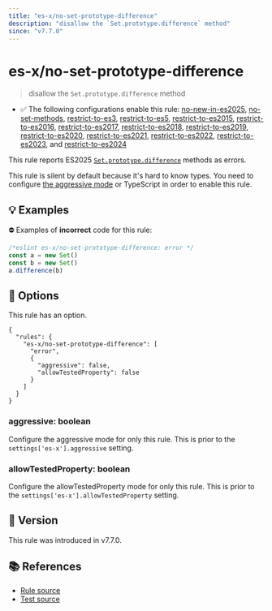 ```yaml
---
title: "es-x/no-set-prototype-difference"
description: "disallow the `Set.prototype.difference` method"
since: "v7.7.0"
---
```


# es-x/no-set-prototype-difference
> disallow the `Set.prototype.difference` method

- ✅ The following configurations enable this rule: [no-new-in-es2025], [no-set-methods], [restrict-to-es3], [restrict-to-es5], [restrict-to-es2015], [restrict-to-es2016], [restrict-to-es2017], [restrict-to-es2018], [restrict-to-es2019], [restrict-to-es2020], [restrict-to-es2021], [restrict-to-es2022], [restrict-to-es2023], and [restrict-to-es2024]

This rule reports ES2025 [`Set.prototype.difference`](https://github.com/tc39/proposal-set-methods) methods as errors.

This rule is silent by default because it's hard to know types. You need to configure [the aggressive mode](../#the-aggressive-mode) or TypeScript in order to enable this rule.

## 💡 Examples

⛔ Examples of **incorrect** code for this rule:

<eslint-playground type="bad">

```js
/*eslint es-x/no-set-prototype-difference: error */
const a = new Set()
const b = new Set()
a.difference(b)
```

</eslint-playground>

## 🔧 Options

This rule has an option.

```jsonc
{
  "rules": {
    "es-x/no-set-prototype-difference": [
      "error",
      {
        "aggressive": false,
        "allowTestedProperty": false
      }
    ]
  }
}
```

### aggressive: boolean

Configure the aggressive mode for only this rule.
This is prior to the `settings['es-x'].aggressive` setting.

### allowTestedProperty: boolean

Configure the allowTestedProperty mode for only this rule.
This is prior to the `settings['es-x'].allowTestedProperty` setting.

## 🚀 Version

This rule was introduced in v7.7.0.

## 📚 References

- [Rule source](https://github.com/eslint-community/eslint-plugin-es-x/blob/master/lib/rules/no-set-prototype-difference.js)
- [Test source](https://github.com/eslint-community/eslint-plugin-es-x/blob/master/tests/lib/rules/no-set-prototype-difference.js)

[no-new-in-es2025]: ../configs/index.md#no-new-in-es2025
[no-set-methods]: ../configs/index.md#no-set-methods
[restrict-to-es3]: ../configs/index.md#restrict-to-es3
[restrict-to-es5]: ../configs/index.md#restrict-to-es5
[restrict-to-es2015]: ../configs/index.md#restrict-to-es2015
[restrict-to-es2016]: ../configs/index.md#restrict-to-es2016
[restrict-to-es2017]: ../configs/index.md#restrict-to-es2017
[restrict-to-es2018]: ../configs/index.md#restrict-to-es2018
[restrict-to-es2019]: ../configs/index.md#restrict-to-es2019
[restrict-to-es2020]: ../configs/index.md#restrict-to-es2020
[restrict-to-es2021]: ../configs/index.md#restrict-to-es2021
[restrict-to-es2022]: ../configs/index.md#restrict-to-es2022
[restrict-to-es2023]: ../configs/index.md#restrict-to-es2023
[restrict-to-es2024]: ../configs/index.md#restrict-to-es2024
